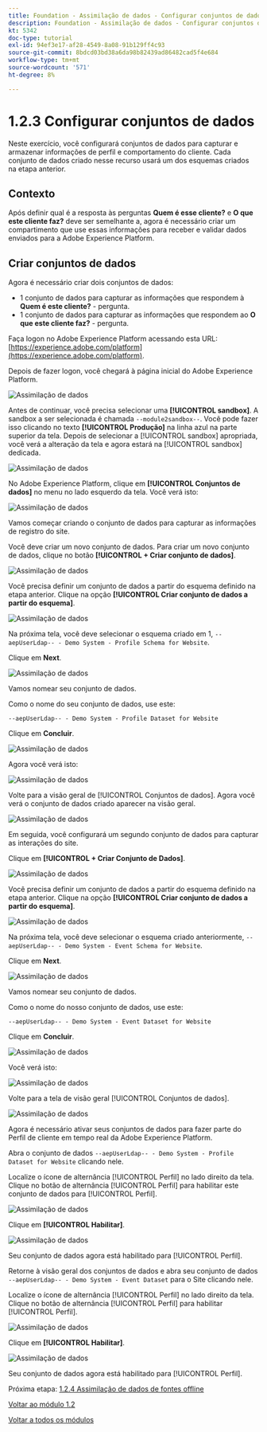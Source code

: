 ```yaml
---
title: Foundation - Assimilação de dados - Configurar conjuntos de dados
description: Foundation - Assimilação de dados - Configurar conjuntos de dados
kt: 5342
doc-type: tutorial
exl-id: 94ef3e17-af28-4549-8a08-91b129ff4c93
source-git-commit: 8bdcd03bd38a6da98b82439ad86482cad5f4e684
workflow-type: tm+mt
source-wordcount: '571'
ht-degree: 8%

---
```


# 1.2.3 Configurar conjuntos de dados

Neste exercício, você configurará conjuntos de dados para capturar e armazenar informações de perfil e comportamento do cliente. Cada conjunto de dados criado nesse recurso usará um dos esquemas criados na etapa anterior.

## Contexto

Após definir qual é a resposta às perguntas **Quem é esse cliente?** e **O que este cliente faz?** deve ser semelhante a, agora é necessário criar um compartimento que use essas informações para receber e validar dados enviados para a Adobe Experience Platform.

## Criar conjuntos de dados

Agora é necessário criar dois conjuntos de dados:

- 1 conjunto de dados para capturar as informações que respondem à **Quem é este cliente?** - pergunta.
- 1 conjunto de dados para capturar as informações que respondem ao **O que este cliente faz?** - pergunta.

Faça logon no Adobe Experience Platform acessando esta URL: [https://experience.adobe.com/platform](https://experience.adobe.com/platform).

Depois de fazer logon, você chegará à página inicial do Adobe Experience Platform.

![Assimilação de dados](./images/home.png)

Antes de continuar, você precisa selecionar uma **[!UICONTROL sandbox]**. A sandbox a ser selecionada é chamada ``--module2sandbox--``. Você pode fazer isso clicando no texto **[!UICONTROL Produção]** na linha azul na parte superior da tela. Depois de selecionar a [!UICONTROL sandbox] apropriada, você verá a alteração da tela e agora estará na [!UICONTROL sandbox] dedicada.

![Assimilação de dados](./images/sb1.png)

No Adobe Experience Platform, clique em **[!UICONTROL Conjuntos de dados]** no menu no lado esquerdo da tela.  Você verá isto:

![Assimilação de dados](./images/menudatasets.png)

Vamos começar criando o conjunto de dados para capturar as informações de registro do site.

Você deve criar um novo conjunto de dados. Para criar um novo conjunto de dados, clique no botão **[!UICONTROL + Criar conjunto de dados]**.

![Assimilação de dados](./images/createdataset.png)

Você precisa definir um conjunto de dados a partir do esquema definido na etapa anterior. Clique na opção **[!UICONTROL Criar conjunto de dados a partir do esquema]**.

![Assimilação de dados](./images/datasetfromschema.png)

Na próxima tela, você deve selecionar o esquema criado em 1, `--aepUserLdap-- - Demo System - Profile Schema for Website`.

Clique em **Next**.

![Assimilação de dados](./images/schemaselection.png)

Vamos nomear seu conjunto de dados.

Como o nome do seu conjunto de dados, use este:

`--aepUserLdap-- - Demo System - Profile Dataset for Website`

Clique em **Concluir**.

![Assimilação de dados](./images/datasetname.png)

Agora você verá isto:

![Assimilação de dados](./images/dsoverview1.png)

Volte para a visão geral de [!UICONTROL Conjuntos de dados]. Agora você verá o conjunto de dados criado aparecer na visão geral.

![Assimilação de dados](./images/dsoverview2.png)

Em seguida, você configurará um segundo conjunto de dados para capturar as interações do site.

Clique em **[!UICONTROL + Criar Conjunto de Dados]**.

![Assimilação de dados](./images/createdataset.png)


Você precisa definir um conjunto de dados a partir do esquema definido na etapa anterior. Clique na opção **[!UICONTROL Criar conjunto de dados a partir do esquema]**.

![Assimilação de dados](./images/datasetfromschema.png)

Na próxima tela, você deve selecionar o esquema criado anteriormente, `--aepUserLdap-- - Demo System - Event Schema for Website`.

Clique em **Next**.

![Assimilação de dados](./images/schemaselectionee.png)

Vamos nomear seu conjunto de dados.

Como o nome do nosso conjunto de dados, use este:

`--aepUserLdap-- - Demo System - Event Dataset for Website`

Clique em **Concluir**.

![Assimilação de dados](./images/datasetnameee.png)

Você verá isto:

![Assimilação de dados](./images/finish1ee.png)

Volte para a tela de visão geral [!UICONTROL Conjuntos de dados].

![Assimilação de dados](./images/datasetsoverview.png)

Agora é necessário ativar seus conjuntos de dados para fazer parte do Perfil de cliente em tempo real da Adobe Experience Platform.

Abra o conjunto de dados `--aepUserLdap-- - Demo System - Profile Dataset for Website` clicando nele.

Localize o ícone de alternância [!UICONTROL Perfil] no lado direito da tela.
Clique no botão de alternância [!UICONTROL Perfil] para habilitar este conjunto de dados para [!UICONTROL Perfil].

![Assimilação de dados](./images/ds1.png)

Clique em **[!UICONTROL Habilitar]**.

![Assimilação de dados](./images/ds3.png)

Seu conjunto de dados agora está habilitado para [!UICONTROL Perfil].

Retorne à visão geral dos conjuntos de dados e abra seu conjunto de dados `--aepUserLdap-- - Demo System - Event Dataset` para o Site clicando nele.

Localize o ícone de alternância [!UICONTROL Perfil] no lado direito da tela. Clique no botão de alternância [!UICONTROL Perfil] para habilitar [!UICONTROL Perfil].

![Assimilação de dados](./images/ds4.png)

Clique em **[!UICONTROL Habilitar]**.

![Assimilação de dados](./images/ds5.png)

Seu conjunto de dados agora está habilitado para [!UICONTROL Perfil].

Próxima etapa: [1.2.4 Assimilação de dados de fontes offline](./ex4.md)

[Voltar ao módulo 1.2](./data-ingestion.md)

[Voltar a todos os módulos](../../../overview.md)
